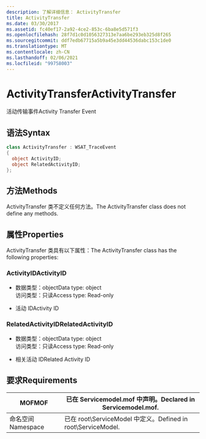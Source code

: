 ```yaml
---
description: 了解详细信息： ActivityTransfer
title: ActivityTransfer
ms.date: 03/30/2017
ms.assetid: fc40ef17-2a92-4ce2-853c-6ba8e5d571f3
ms.openlocfilehash: 28f7d1c0d1056327313e7aa6be293eb325d8f265
ms.sourcegitcommit: ddf7edb67715a5b9a45e3dd44536dabc153c1de0
ms.translationtype: MT
ms.contentlocale: zh-CN
ms.lasthandoff: 02/06/2021
ms.locfileid: "99758003"
---
```

# <a name="activitytransfer"></a><span data-ttu-id="eb7ad-103">ActivityTransfer</span><span class="sxs-lookup"><span data-stu-id="eb7ad-103">ActivityTransfer</span></span>

<span data-ttu-id="eb7ad-104">活动传输事件</span><span class="sxs-lookup"><span data-stu-id="eb7ad-104">Activity Transfer Event</span></span>  
  
## <a name="syntax"></a><span data-ttu-id="eb7ad-105">语法</span><span class="sxs-lookup"><span data-stu-id="eb7ad-105">Syntax</span></span>  
  
```csharp
class ActivityTransfer : WSAT_TraceEvent  
{  
  object ActivityID;  
  object RelatedActivityID;  
};  
```  
  
## <a name="methods"></a><span data-ttu-id="eb7ad-106">方法</span><span class="sxs-lookup"><span data-stu-id="eb7ad-106">Methods</span></span>  

 <span data-ttu-id="eb7ad-107">ActivityTransfer 类不定义任何方法。</span><span class="sxs-lookup"><span data-stu-id="eb7ad-107">The ActivityTransfer class does not define any methods.</span></span>  
  
## <a name="properties"></a><span data-ttu-id="eb7ad-108">属性</span><span class="sxs-lookup"><span data-stu-id="eb7ad-108">Properties</span></span>  

 <span data-ttu-id="eb7ad-109">ActivityTransfer 类具有以下属性：</span><span class="sxs-lookup"><span data-stu-id="eb7ad-109">The ActivityTransfer class has the following properties:</span></span>  
  
### <a name="activityid"></a><span data-ttu-id="eb7ad-110">ActivityID</span><span class="sxs-lookup"><span data-stu-id="eb7ad-110">ActivityID</span></span>  
  
- <span data-ttu-id="eb7ad-111">数据类型：object</span><span class="sxs-lookup"><span data-stu-id="eb7ad-111">Data type: object</span></span>  
    <span data-ttu-id="eb7ad-112">访问类型：只读</span><span class="sxs-lookup"><span data-stu-id="eb7ad-112">Access type: Read-only</span></span>  
  
- <span data-ttu-id="eb7ad-113">活动 ID</span><span class="sxs-lookup"><span data-stu-id="eb7ad-113">Activity ID</span></span>  
  
### <a name="relatedactivityid"></a><span data-ttu-id="eb7ad-114">RelatedActivityID</span><span class="sxs-lookup"><span data-stu-id="eb7ad-114">RelatedActivityID</span></span>  
  
- <span data-ttu-id="eb7ad-115">数据类型：object</span><span class="sxs-lookup"><span data-stu-id="eb7ad-115">Data type: object</span></span>  
    <span data-ttu-id="eb7ad-116">访问类型：只读</span><span class="sxs-lookup"><span data-stu-id="eb7ad-116">Access type: Read-only</span></span>  
  
- <span data-ttu-id="eb7ad-117">相关活动 ID</span><span class="sxs-lookup"><span data-stu-id="eb7ad-117">Related Activity ID</span></span>  
  
## <a name="requirements"></a><span data-ttu-id="eb7ad-118">要求</span><span class="sxs-lookup"><span data-stu-id="eb7ad-118">Requirements</span></span>  
  
|<span data-ttu-id="eb7ad-119">MOF</span><span class="sxs-lookup"><span data-stu-id="eb7ad-119">MOF</span></span>|<span data-ttu-id="eb7ad-120">已在 Servicemodel.mof 中声明。</span><span class="sxs-lookup"><span data-stu-id="eb7ad-120">Declared in Servicemodel.mof.</span></span>|  
|---------|-----------------------------------|  
|<span data-ttu-id="eb7ad-121">命名空间</span><span class="sxs-lookup"><span data-stu-id="eb7ad-121">Namespace</span></span>|<span data-ttu-id="eb7ad-122">已在 root\ServiceModel 中定义。</span><span class="sxs-lookup"><span data-stu-id="eb7ad-122">Defined in root\ServiceModel.</span></span>|
